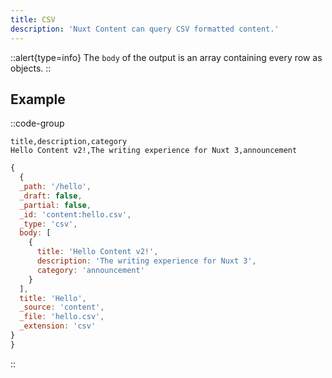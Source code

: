 ```yaml
---
title: CSV
description: 'Nuxt Content can query CSV formatted content.'
---
```


::alert{type=info}
The `body` of the output is an array containing every row as objects.
::

## Example

::code-group

```csv [content/hello.csv]
title,description,category
Hello Content v2!,The writing experience for Nuxt 3,announcement
```

```js [Output]
{
  {
  _path: '/hello',
  _draft: false,
  _partial: false,
  _id: 'content:hello.csv',
  _type: 'csv',
  body: [
    {
      title: 'Hello Content v2!',
      description: 'The writing experience for Nuxt 3',
      category: 'announcement'
    }
  ],
  title: 'Hello',
  _source: 'content',
  _file: 'hello.csv',
  _extension: 'csv'
}
}
```

::
